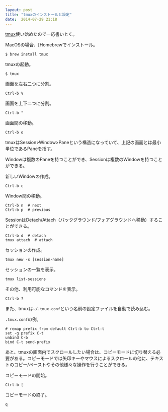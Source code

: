 ```yaml
---
layout: post
title: "tmuxのインストールと設定"
date:  2014-07-29 21:18
---
```


[tmux](http://tmux.sourceforge.net/)使い始めたので一応書いとく。

MacOSの場合、[Homebrewでインストール。

```
$ brew install tmux
```

tmuxの起動。

```
$ tmux
```

画面を左右二つに分割。

```
Ctrl-b %
```

画面を上下二つに分割。

```
Ctrl-b "
```

画面間の移動。

```
Ctrl-b o
```

tmuxはSession>Window>Paneという構造になっていて、上記の画面とは最小単位であるPaneを指す。

Windowは複数のPaneを持つことができ、Sessionは複数のWindowを持つことができる。

新しいWindowの作成。

```
Ctrl-b c
```

Window間の移動。

```
Ctrl-b n  # next
Ctrl-b p  # previous
```

SessionはDetach/Attach（バックグラウンド/フォアグラウンドへ移動）することができる。

```
Ctrl-b d  # detach
tmux attach  # attach
```

セッションの作成。

```
tmux new -s [session-name]
```

セッションの一覧を表示。

```
tmux list-sessions
```

その他、利用可能なコマンドを表示。

```
Ctrl-b ?
```

また、tmuxは`~/.tmux.conf`という名前の設定ファイルを自動で読み込む。

`.tmux.conf`の例。

```
# remap prefix from default Ctrl-b to Ctrl-t
set -g prefix C-t
unbind C-b
bind C-t send-prefix
```

あと、tmuxの画面内でスクロールしたい場合は、コピーモードに切り替える必要がある。コピーモードでは矢印キーやマウスによるスクロールの他に、テキストのコピー/ペーストやその他様々な操作を行うことができる。

コピーモードの開始。

```
Ctrl-b [
```

コピーモードの終了。

```
q
```
